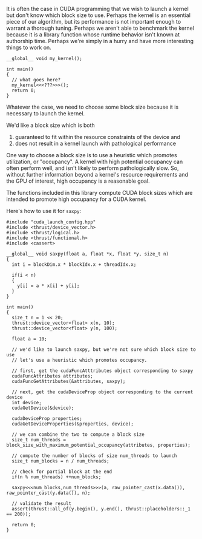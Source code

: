 It is often the case in CUDA programming that we wish to launch a kernel but don't know which block size to use.
Perhaps the kernel is an essential piece of our algorithm, but its performance is not important enough to warrant a thorough tuning.
Perhaps we aren't able to benchmark the kernel because it is a library function whose runtime behavior isn't known at authorship time.
Perhaps we're simply in a hurry and have more interesting things to work on.

```
__global__ void my_kernel();

int main()
{
  // what goes here?
  my_kernel<<<???>>>();
  return 0;
}
```

Whatever the case, we need to choose some block size because it is necessary to launch the kernel.

We'd like a block size which is both

  1. guaranteed to fit within the resource constraints of the device and
  2. does not result in a kernel launch with pathological performance

One way to choose a block size is to use a heuristic which promotes
utilization, or "occupancy".  A kernel with high potential occupancy can often
perform well, and isn't likely to perform pathologically slow. So, without
further information beyond a kernel's resource requirements and the GPU of
interest, high occupancy is a reasonable goal.

The functions included in this library compute CUDA block sizes which are intended to promote high occupancy for a CUDA kernel.

Here's how to use it for `saxpy`:

```
#include "cuda_launch_config.hpp"
#include <thrust/device_vector.h>
#include <thrust/logical.h>
#include <thrust/functional.h>
#include <cassert>

__global__ void saxpy(float a, float *x, float *y, size_t n)
{
  int i = blockDim.x * blockIdx.x + threadIdx.x;

  if(i < n)
  {
    y[i] = a * x[i] + y[i];
  }
}

int main()
{
  size_t n = 1 << 20;
  thrust::device_vector<float> x(n, 10);
  thrust::device_vector<float> y(n, 100);

  float a = 10;

  // we'd like to launch saxpy, but we're not sure which block size to use
  // let's use a heuristic which promotes occupancy.

  // first, get the cudaFuncAtttributes object corresponding to saxpy
  cudaFuncAttributes attributes;
  cudaFuncGetAttributes(&attributes, saxpy);

  // next, get the cudaDeviceProp object corresponding to the current device
  int device;
  cudaGetDevice(&device);

  cudaDeviceProp properties;
  cudaGetDeviceProperties(&properties, device);

  // we can combine the two to compute a block size
  size_t num_threads = block_size_with_maximum_potential_occupancy(attributes, properties);

  // compute the number of blocks of size num_threads to launch
  size_t num_blocks = n / num_threads;

  // check for partial block at the end
  if(n % num_threads) ++num_blocks; 

  saxpy<<<num_blocks,num_threads>>>(a, raw_pointer_cast(x.data()), raw_pointer_cast(y.data()), n);

  // validate the result
  assert(thrust::all_of(y.begin(), y.end(), thrust::placeholders::_1 == 200));

  return 0;
}

```

